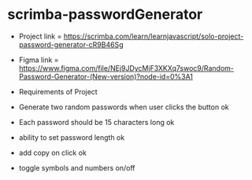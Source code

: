 # scrimba-passwordGenerator
 
* Project link = https://scrimba.com/learn/learnjavascript/solo-project-password-generator-cR9B46Sg

* Figma link = https://www.figma.com/file/NEj9JDycMjF3XKXq7swoc9/Random-Password-Generator-(New-version)?node-id=0%3A1

* Requirements of Project 

* Generate two random passwords when user clicks the button ok 

* Each password should be 15 characters long ok

* ability to set password length ok

* add copy on click ok

* toggle symbols and numbers on/off